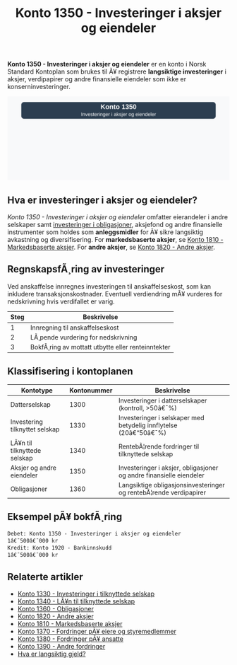 ﻿---
title: "Konto 1350 - Investeringer i aksjer og eiendeler"
meta_title: "1350-investeringer-i-aksjer-og-eiendeler"
meta_description: '**Konto 1350 - Investeringer i aksjer og eiendeler** er en konto i Norsk Standard Kontoplan som brukes til Ã¥ registrere **langsiktige investeringer** i aksjer,...'
slug: 1350-investeringer-i-aksjer-og-eiendeler
type: blog
layout: pages/single
---

**Konto 1350 - Investeringer i aksjer og eiendeler** er en konto i Norsk Standard Kontoplan som brukes til Ã¥ registrere **langsiktige investeringer** i aksjer, verdipapirer og andre finansielle eiendeler som ikke er konserninvesteringer.

![Illustrasjon av konto 1350 investeringer i aksjer og eiendeler](1350-investeringer-i-aksjer-og-eiendeler-image.svg)

## Hva er investeringer i aksjer og eiendeler?

*Konto 1350 - Investeringer i aksjer og eiendeler* omfatter eierandeler i andre selskaper samt [investeringer i obligasjoner](/blogs/kontoplan/1360-obligasjoner "Konto 1360 - Obligasjoner"), aksjefond og andre finansielle instrumenter som holdes som **anleggsmidler** for Ã¥ sikre langsiktig avkastning og diversifisering. For **markedsbaserte aksjer**, se [Konto 1810 - Markedsbaserte aksjer](/blogs/kontoplan/1810-markedsbaserte-aksjer "Konto 1810 - Markedsbaserte aksjer"). For **andre aksjer**, se [Konto 1820 - Andre aksjer](/blogs/kontoplan/1820-andre-aksjer "Konto 1820 - Andre aksjer").

## RegnskapsfÃ¸ring av investeringer

Ved anskaffelse innregnes investeringen til anskaffelseskost, som kan inkludere transaksjonskostnader. Eventuell verdiendring mÃ¥ vurderes for nedskrivning hvis verdifallet er varig.

| Steg | Beskrivelse |
|------|-------------|
| 1    | Innregning til anskaffelseskost |
| 2    | LÃ¸pende vurdering for nedskrivning |
| 3    | BokfÃ¸ring av mottatt utbytte eller renteinntekter |

## Klassifisering i kontoplanen

| Kontotype                           | Kontonummer | Beskrivelse                                                         |
|-------------------------------------|-------------|---------------------------------------------------------------------|
| Datterselskap                       | 1300        | Investeringer i datterselskaper (kontroll, >50â€¯%)                   |
| Investering tilknyttet selskap      | 1330        | Investeringer i selskaper med betydelig innflytelse (20â€“50â€¯%)       |
| LÃ¥n til tilknyttede selskap         | 1340        | RentebÃ¦rende fordringer til tilknyttede selskap                     |
| Aksjer og andre eiendeler           | 1350        | Investeringer i aksjer, obligasjoner og andre finansielle eiendeler |
| Obligasjoner                        | 1360        | Langsiktige obligasjonsinvesteringer og rentebÃ¦rende verdipapirer    |

## Eksempel pÃ¥ bokfÃ¸ring

```plaintext
Debet: Konto 1350 - Investeringer i aksjer og eiendeler   1â€¯500â€¯000 kr
Kredit: Konto 1920 - Bankinnskudd                         1â€¯500â€¯000 kr
```

## Relaterte artikler

* [Konto 1330 - Investeringer i tilknyttede selskap](/blogs/kontoplan/1330-investeringer-i-tilknyttede-selskap "Konto 1330 - Investeringer i tilknyttede selskap")
* [Konto 1340 - LÃ¥n til tilknyttede selskap](/blogs/kontoplan/1340-lan-til-tilknyttede-selskap "Konto 1340 - LÃ¥n til tilknyttede selskap")
* [Konto 1360 - Obligasjoner](/blogs/kontoplan/1360-obligasjoner "Konto 1360 - Obligasjoner")
* [Konto 1820 - Andre aksjer](/blogs/kontoplan/1820-andre-aksjer "Konto 1820 - Andre aksjer")
* [Konto 1810 - Markedsbaserte aksjer](/blogs/kontoplan/1810-markedsbaserte-aksjer "Konto 1810 - Markedsbaserte aksjer")
* [Konto 1370 - Fordringer pÃ¥ eiere og styremedlemmer](/blogs/kontoplan/1370-fordringer-pa-eiere-og-styremedlemmer "Konto 1370 - Fordringer pÃ¥ eiere og styremedlemmer")
* [Konto 1380 - Fordringer pÃ¥ ansatte](/blogs/kontoplan/1380-fordringer-pa-ansatte "Konto 1380 - Fordringer pÃ¥ ansatte")
* [Konto 1390 - Andre fordringer](/blogs/kontoplan/1390-andre-fordringer "Konto 1390 - Andre fordringer")
* [Hva er langsiktig gjeld?](/blogs/regnskap/langsiktig-gjeld "Langsiktig gjeld")

